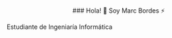 <p align="center">
  ### Hola! 👋 Soy Marc Bordes ⚡
</p>
 <p>
  Estudiante de Ingeniaría Informática 
 </p>



<!--
**MarcBordes/MarcBordes** is a ✨ _special_ ✨ repository because its `README.md` (this file) appears on your GitHub profile.

Here are some ideas to get you started:

- 🔭 I’m currently working on ...
- 🌱 I’m currently learning ...
- 👯 I’m looking to collaborate on ...
- 🤔 I’m looking for help with ...
- 💬 Ask me about ...
- 📫 How to reach me: ...
- 😄 Pronouns: ...
- ⚡ Fun fact: ...
-->
